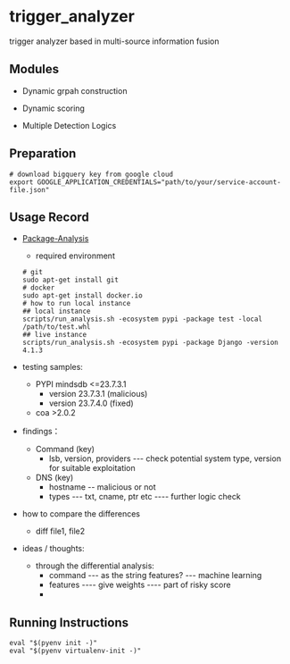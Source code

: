 # trigger_analyzer
trigger analyzer based in multi-source information fusion


## Modules

- Dynamic grpah construction


- Dynamic scoring


- Multiple Detection Logics


## Preparation
```
# download bigquery key from google cloud
export GOOGLE_APPLICATION_CREDENTIALS="path/to/your/service-account-file.json"
```



## Usage Record

- [Package-Analysis](https://github.com/ossf/package-analysis)
    - required environment
    ```
    # git
    sudo apt-get install git
    # docker
    sudo apt-get install docker.io
    # how to run local instance
    ## local instance
    scripts/run_analysis.sh -ecosystem pypi -package test -local /path/to/test.whl
    ## live instance
    scripts/run_analysis.sh -ecosystem pypi -package Django -version 4.1.3
    ```

- testing samples:
    - PYPI mindsdb <=23.7.3.1
        - version 23.7.3.1 (malicious)
        - version 23.7.4.0 (fixed)
    - coa >2.0.2

- findings：
    - Command (key)
        - lsb, version, providers  --- check potential system type, version for suitable exploitation 
    - DNS (key)
        - hostname -- malicious or not
        - types --- txt, cname, ptr etc ---- further logic check 

- how to compare the differences
    - diff file1, file2

- ideas / thoughts:
    - through the differential analysis:
        - command --- as the string features? --- machine learning
        - features ---- give weights ---- part of risky score
        - 


## Running Instructions
```
eval "$(pyenv init -)"
eval "$(pyenv virtualenv-init -)"
```
